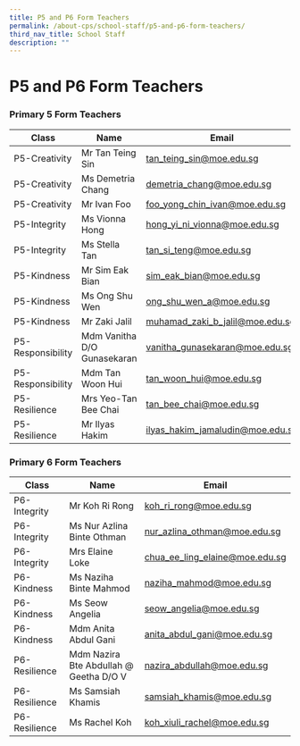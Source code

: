 ```yaml
---
title: P5 and P6 Form Teachers
permalink: /about-cps/school-staff/p5-and-p6-form-teachers/
third_nav_title: School Staff
description: ""
---
```

# **P5 and P6 Form Teachers**

### Primary 5 Form Teachers

| Class 	| Name 	| Email 	|
|---	|---	|---	|
| P5-Creativity 	| Mr Tan Teing Sin 	| [tan_teing_sin@moe.edu.sg](mailto:tan_teing_sin@moe.edu.sg) 	|
| P5-Creativity 	| Ms Demetria Chang 	| [demetria_chang@moe.edu.sg](mailto:demetria_chang@moe.edu.sg) 	|
| P5-Creativity 	| Mr Ivan Foo 	| [foo_yong_chin_ivan@moe.edu.sg](mailto:foo_yong_chin_ivan@moe.edu.sg) 	|
| P5-Integrity 	| Ms Vionna Hong 	| [hong_yi_ni_vionna@moe.edu.sg](mailto:hong_yi_ni_vionna@moe.edu.sg) 	|
| P5-Integrity 	| Ms Stella Tan  	| [tan_si_teng@moe.edu.sg](mailto:tan_si_teng@moe.edu.sg) 	|
| P5-Kindness 	| Mr Sim Eak Bian 	| [sim_eak_bian@moe.edu.sg](mailto:sim_eak_bian@moe.edu.sg) 	|
| P5-Kindness 	| Ms Ong Shu Wen 	| [ong_shu_wen_a@moe.edu.sg](mailto:ong_shu_wen_a@moe.edu.sg) 	|
| P5-Kindness 	| Mr Zaki Jalil 	| [muhamad_zaki_b_jalil@moe.edu.sg](mailto:muhamad_zaki_b_jalil@moe.edu.sg) 	|
| P5-Responsibility 	| Mdm Vanitha D/O Gunasekaran 	| [vanitha_gunasekaran@moe.edu.sg](mailto:vanitha_gunasekaran@moe.edu.sg) 	|
| P5-Responsibility 	| Mdm Tan Woon Hui 	| [tan_woon_hui@moe.edu.sg](mailto:tan_woon_hui@moe.edu.sg) 	|
| P5-Resilience 	| Mrs Yeo-Tan Bee Chai 	| [tan_bee_chai@moe.edu.sg](mailto:tan_bee_chai@moe.edu.sg) 	|
| P5-Resilience 	| Mr Ilyas Hakim  	| [ilyas_hakim_jamaludin@moe.edu.sg](mailto:ilyas_hakim_jamaludin@moe.edu.sg) 	|


### Primary 6 Form Teachers

| Class 	| Name 	| Email 	|
|---	|---	|---	|
| P6-Integrity 	| Mr Koh Ri Rong 	| [koh_ri_rong@moe.edu.sg](mailto:koh_ri_rong@moe.edu.sg) 	|
| P6-Integrity 	| Ms Nur Azlina Binte Othman 	| [nur_azlina_othman@moe.edu.sg](mailto:nur_azlina_othman@moe.edu.sg) 	|
| P6-Integrity 	| Mrs Elaine Loke 	| [chua_ee_ling_elaine@moe.edu.sg](mailto:chua_ee_ling_elaine@moe.edu.sg) 	|
| P6-Kindness 	| Ms Naziha Binte Mahmod 	| [naziha_mahmod@moe.edu.sg](mailto:naziha_mahmod@moe.edu.sg) 	|
| P6-Kindness 	| Ms Seow Angelia	| [seow_angelia@moe.edu.sg](mailto:seow_angelia@moe.edu.sg) 	|
| P6-Kindness 	| Mdm Anita Abdul Gani 	| [anita_abdul_gani@moe.edu.sg](mailto:anita_abdul_gani@moe.edu.sg) 	|
| P6-Resilience 	| Mdm Nazira Bte Abdullah @ Geetha D/O V 	| [nazira_abdullah@moe.edu.sg](mailto:nazira_abdullah@moe.edu.sg) 	|
| P6-Resilience 	| Ms Samsiah Khamis 	| [samsiah_khamis@moe.edu.sg](mailto:samsiah_khamis@moe.edu.sg) 	|
| P6-Resilience 	| Ms Rachel Koh 	| [koh_xiuli_rachel@moe.edu.sg](mailto:koh_xiuli_rachel@moe.edu.sg) 	|